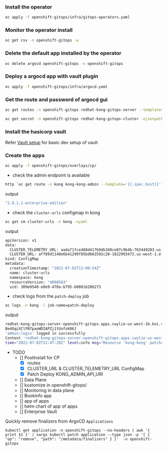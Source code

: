 ### Install the operator

```bash
oc apply -f openshift-gitops/infra/gitops-operators.yaml
```
### Monitor the operator install
```bash
oc get csv -n openshift-gitops -w
```
### Delete the default app installed by the operator
```bash
oc delete argocd openshift-gitops -n openshift-gitops
```
### Deploy a argocd app with vault plugin
```bash
oc apply -f openshift-gitops/infra/argocd.yaml
```

### Get the route and password of argocd gui
```bash
oc get routes -n openshift-gitops redhat-kong-gitops-server --template='{{ .spec.host }}'
```
```bash
oc get secret -n openshift-gitops redhat-kong-gitops-cluster -ojsonpath='{.data.admin\.password}' | base64 -d
```

### Install the hasicorp vault
Refer [Vault setup](/openshift-gitops/vault.md) for basic dev setup of vault

### Create the apps
```bash
oc apply -f openshift-gitops/overlays/cp/
```

- check the admin endpoint is available

```bash
http `oc get route -n kong kong-kong-admin --template='{{.spec.host}}'` | jq .version
```

output
```bash
"2.8.1.1-enterprise-edition"
```

- check the `cluster-urls` configmap in kong

```bash
oc get cm cluster-urls -n kong -oyaml
```

output
```bash
apiVersion: v1
data:
  CLUSTER_TELEMETRY_URL: aada71fce488d417b9db340ce87c9b4b-763449203.us-west-1.elb.amazonaws.com
  CLUSTER_URL: aff89d1140e6b41299f85bd663592c20-1822993472.us-west-1.elb.amazonaws.com
kind: ConfigMap
metadata:
  creationTimestamp: "2022-07-02T12:00:54Z"
  name: cluster-urls
  namespace: kong
  resourceVersion: "4008563"
  uid: 309e0540-e8e9-470a-b795-b00816206273
```

- check logs from the `patch-deploy` job

```bash
oc logs -n kong -l job-name=patch-deploy
```

output
```bash
redhat-kong-gitops-server-openshift-gitops.apps.cwylie-us-west-1b.kni.syseng.devcluster.openshift.com
Be4OqiXClFN7paoWDIAPZj1tUnfsK06J
'admin:login' logged in successfully
Context 'redhat-kong-gitops-server-openshift-gitops.apps.cwylie-us-west-1b.kni.syseng.devcluster.openshift.com' updated
time="2022-07-02T12:47:20Z" level=info msg="Resource 'kong-kong' patched"
```


- TODO
    - [] PostInstall for CP
      - [x] routes
      - [x] CLUSTER_URL & CLUSTER_TELEMETRY_URL ConfigMap
      - [x] Patch Deploy KONG_ADMIN_API_URI
    - [] Data Plane
    - [] kustomize in openshift-gitops/
    - [] Monitoring in data plane
    - [] Bookinfo app
    - [] app of apps
    - [] helm chart of app of apps
    - [] Enterprise Vault




Quickly remove finalizers from ArgoCD `Applications`
```
kubectl get application -n openshift-gitops --no-headers | awk '{ print $1 }' | xargs kubectl patch application --type json -p '[ { "op": "remove", "path": "/metadata/finalizers" } ]'  -n openshift-gitops
```
